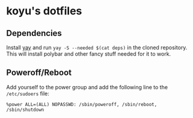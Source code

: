 # koyu's dotfiles

## Dependencies

Install [yay](https://aur.archlinux.org/packages/yay) and run `yay -S --needed $(cat deps)` in the cloned repository. This will install polybar and other fancy stuff needed for it to work.

## Poweroff/Reboot

Add yourself to the power group and add the following line to the `/etc/sudoers` file:
```
%power ALL=(ALL) NOPASSWD: /sbin/poweroff, /sbin/reboot, /sbin/shutdown
```
